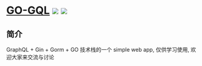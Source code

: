 # [GO-GQL](https://github.com/Coderpipi) ![](https://lbw-picgo.oss-cn-shenzhen.aliyuncs.com/build-passed-green.svg)&nbsp;![](https://lbw-picgo.oss-cn-shenzhen.aliyuncs.com/license-Apache%202-green.svg)

## 简介

GraphQL + Gin + Gorm + GO 技术栈的一个 simple web app, 仅供学习使用, 欢迎大家来交流与讨论
